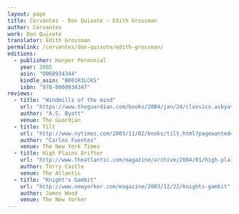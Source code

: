 ```yaml
---
layout: page
title: Cervantes - Don Quixote - Edith Grossman
author: Cervantes
work: Don Quixote
translator: Edith Grossman
permalink: /cervantes/don-quixote/edith-grossman/
editions:
  - publisher: Harper Perennial
    year: 2005
    asin: "0060934344"
    kindle_asin: "B001R1LCKS"
    isbn: "978-0060934347"
reviews:
  - title: "Windmills of the mind"
    url: "https://www.theguardian.com/books/2004/jan/24/classics.asbyatt"
    author: "A.S. Byatt"
    venue: The Guardian
  - title: Tilt
    url: "http://www.nytimes.com/2003/11/02/books/tilt.html?pagewanted=all"
    author: "Carlos Fuentes"
    venue: The New York Times
  - title: High Plains Drifter
    url: "http://www.theatlantic.com/magazine/archive/2004/01/high-plains-drifter/302858/"
    author: Terry Castle
    venue: The Atlantic
  - title: "Knight's Gambit"
    url: "http://www.newyorker.com/magazine/2003/12/22/knights-gambit"
    author: James Wood
    venue: The New Yorker
---
```

